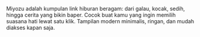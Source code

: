 Miyozu adalah kumpulan link hiburan beragam: dari galau, kocak, sedih, hingga cerita yang bikin baper. Cocok buat kamu yang ingin memilih suasana hati lewat satu klik. Tampilan modern minimalis, ringan, dan mudah diakses kapan saja.
